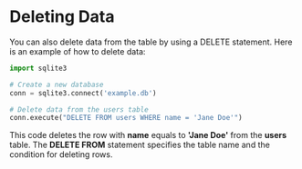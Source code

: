 # Deleting Data
You can also delete data from the table by using a DELETE statement. Here is an example of how to delete data:

```python
import sqlite3

# Create a new database
conn = sqlite3.connect('example.db')

# Delete data from the users table
conn.execute("DELETE FROM users WHERE name = 'Jane Doe'")
```

This code deletes the row with **name** equals to **'Jane Doe'** from the **users** table. The **DELETE FROM** statement specifies the table name and the condition for deleting rows.